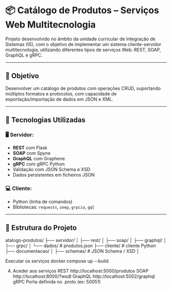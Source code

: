 # 📦 Catálogo de Produtos – Serviços Web Multitecnologia

Projeto desenvolvido no âmbito da unidade curricular de Integração de Sistemas (IS), com o objetivo de implementar um sistema cliente-servidor multitecnologia, utilizando diferentes tipos de serviços Web: REST, SOAP, GraphQL e gRPC.

---

## 🎯 Objetivo

Desenvolver um catálogo de produtos com operações CRUD, suportando múltiplos formatos e protocolos, com capacidade de exportação/importação de dados em JSON e XML.

---

## 🧰 Tecnologias Utilizadas

### 🖥️ Servidor:
- **REST** com Flask
- **SOAP** com Spyne
- **GraphQL** com Graphene
- **gRPC** com gRPC Python
- Validação com JSON Schema e XSD
- Dados persistentes em ficheiros JSON

### 💻 Cliente:
- Python (linha de comandos)
- Bibliotecas: `requests`, `zeep`, `grpcio`, `gql`

---

## 📁 Estrutura do Projeto

atalogo-produtos/ ├── servidor/ │ ├── rest/ │ ├── soap/ │ ├── graphql/ │ ├── grpc/ │ └── dados/ # produtos.json ├── cliente/ # cliente Python ├── documentacao/ │ ├── schemas/ # JSON Schema / XSD │

Executar os serviços
docker compose up --build

4. Aceder aos serviços
REST	http://localhost:5000/produtos
SOAP	http://localhost:8000/?wsdl
GraphQL	http://localhost:5002/graphql
gRPC	Porta definida no .proto (ex: 50051)
